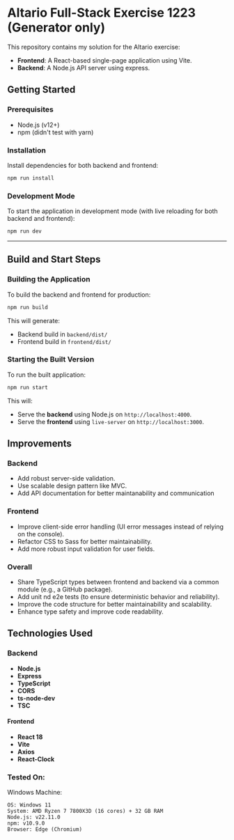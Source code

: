 # Altario Full-Stack Exercise 1223 (Generator only)

This repository contains my solution for the Altario exercise:
- **Frontend**: A React-based single-page application using Vite.
- **Backend**: A Node.js API server using express.

## Getting Started

### Prerequisites
- Node.js (v12+)
- npm (didn't test with yarn)

### Installation
Install dependencies for both backend and frontend:

```bash
npm run install
```

### Development Mode
To start the application in development mode (with live reloading for both backend and frontend):

```bash
npm run dev
```

---

## Build and Start Steps

### Building the Application
To build the backend and frontend for production:

```bash
npm run build
```

This will generate:
- Backend build in `backend/dist/`
- Frontend build in `frontend/dist/`

### Starting the Built Version
To run the built application:

```bash
npm run start
```

This will:
- Serve the **backend** using Node.js on `http://localhost:4000`.
- Serve the **frontend** using `live-server` on `http://localhost:3000`.

## Improvements

### Backend
- Add robust server-side validation.
- Use scalable design pattern like MVC.
- Add API documentation for better maintanability and communication

### Frontend
- Improve client-side error handling (UI error messages instead of relying on the console).
- Refactor CSS to Sass for better maintainability.
- Add more robust input validation for user fields.

### Overall
- Share TypeScript types between frontend and backend via a common module (e.g., a GitHub package).
- Add unit nd e2e tests (to ensure deterministic behavior and reliability).
- Improve the code structure for better maintainability and scalability.
- Enhance type safety and improve code readability.

## Technologies Used

### Backend
- **Node.js**  
- **Express**  
- **TypeScript**  
- **CORS**  
- **ts-node-dev**  
- **TSC**  

#### Frontend
- **React 18**  
- **Vite**  
- **Axios**  
- **React-Clock**  

### Tested On:

Windows Machine:
```
OS: Windows 11
System: AMD Ryzen 7 7800X3D (16 cores) + 32 GB RAM
Node.js: v22.11.0
npm: v10.9.0
Browser: Edge (Chromium)
```